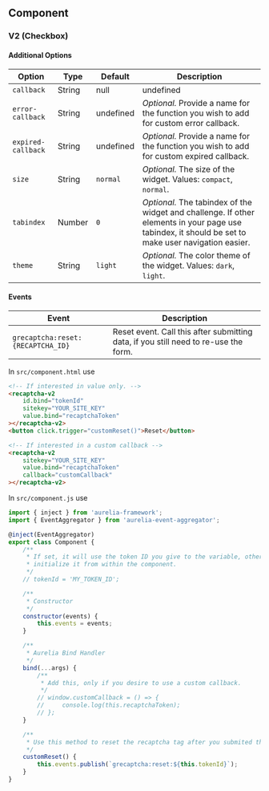 ## Component

### V2 (Checkbox)

#### Additional Options

| Option | Type | Default | Description |
|---|---|---|---|
| `callback` | String|null | undefined | _Optional._ Provide a name for the function you wish to add for custom callback.  |
| `error-callback` | String  | undefined | _Optional._ Provide a name for the function you wish to add for custom error callback. |
| `expired-callback` | String | undefined | _Optional._ Provide a name for the function you wish to add for custom expired callback. |
| `size` | String | `normal` | _Optional._ The size of the widget. Values: `compact`, `normal`. |
| `tabindex` | Number | `0` | _Optional._ The tabindex of the widget and challenge. If other elements in your page use tabindex, it should be set to make user navigation easier. |
| `theme` | String | `light` | _Optional._ The color theme of the widget. Values: `dark`, `light`. |

#### Events

| Event | Description |
|---|---|
| `grecaptcha:reset:{RECAPTCHA_ID}` | Reset event. Call this after submitting data, if you still need to re-use the form. |

In `src/component.html` use

```html
<!-- If interested in value only. -->
<recaptcha-v2
    id.bind="tokenId"
    sitekey="YOUR_SITE_KEY"
    value.bind="recaptchaToken"
></recaptcha-v2>
<button click.trigger="customReset()">Reset</button>

<!-- If interested in a custom callback -->
<recaptcha-v2
    sitekey="YOUR_SITE_KEY"
    value.bind="recaptchaToken"
    callback="customCallback"
></recaptcha-v2>
```

In `src/component.js` use

```javascript
import { inject } from 'aurelia-framework';
import { EventAggregator } from 'aurelia-event-aggregator';

@inject(EventAggregator)
export class Component {
    /**
     * If set, it will use the token ID you give to the variable, otherwise it will 
     * initialize it from within the component.
     */
    // tokenId = 'MY_TOKEN_ID';

    /**
     * Constructor
     */
    constructor(events) {
        this.events = events;
    }

    /**
     * Aurelia Bind Handler
     */
    bind(...args) {
        /**
         * Add this, only if you desire to use a custom callback.
         */
        // window.customCallback = () => {
        //     console.log(this.recaptchaToken);
        // };
    }

    /**
     * Use this method to reset the recaptcha tag after you submited the token.
     */
    customReset() {
        this.events.publish(`grecaptcha:reset:${this.tokenId}`);
    }
}
```




